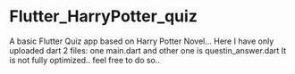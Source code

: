 # Flutter_HarryPotter_quiz
A basic Flutter Quiz app based on Harry Potter Novel...
Here I have only uploaded dart 2 files:
one main.dart and other one is questin_answer.dart
It is not fully optimized.. feel free to do so..
